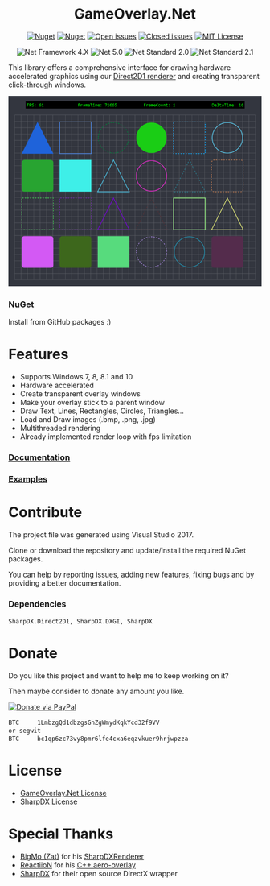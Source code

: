 <div align="center">

# GameOverlay.Net

[![Nuget](https://img.shields.io/nuget/v/GameOverlay.Net.svg?logo=nuget)](https://www.nuget.org/packages/GameOverlay.Net/ "GameOverlay.Net on NuGet") [![Nuget](https://img.shields.io/nuget/dt/GameOverlay.Net.svg)](https://www.nuget.org/packages/GameOverlay.Net/ "Downloads on NuGet") [![Open issues](https://img.shields.io/github/issues-raw/michel-pi/GameOverlay.Net.svg?logo=github)](https://github.com/michel-pi/GameOverlay.Net/issues "Open issues on Github") [![Closed issues](https://img.shields.io/github/issues-closed-raw/michel-pi/GameOverlay.Net.svg)](https://github.com/michel-pi/GameOverlay.Net/issues?q=is%3Aissue+is%3Aclosed "Closed issues on Github") [![MIT License](https://img.shields.io/github/license/michel-pi/GameOverlay.Net.svg)](https://github.com/michel-pi/GameOverlay.Net/blob/master/LICENSE "GameOverlay.Net license")

![Net Framework 4.X](https://img.shields.io/badge/.Net-4.X-informational.svg) ![Net 5.0](https://img.shields.io/badge/.Net-5.0-informational.svg) ![Net Standard 2.0](https://img.shields.io/badge/.Net_Standard-2.0-informational.svg) ![Net Standard 2.1](https://img.shields.io/badge/.Net_Standard-2.1-informational.svg)
</div>

This library offers a comprehensive interface for drawing hardware accelerated graphics using our [Direct2D1 renderer](/source/Drawing/Graphics.cs "Direct2D1 renderer") and creating transparent click-through windows.

![A running Overlay Window](example_picture.png)

### NuGet

Install from GitHub packages  :)

# Features

- Supports Windows 7, 8, 8.1 and 10
- Hardware accelerated
- Create transparent overlay windows
- Make your overlay stick to a parent window
- Draw Text, Lines, Rectangles, Circles, Triangles...
- Load and Draw images (.bmp, .png, .jpg)
- Multithreaded rendering
- Already implemented render loop with fps limitation

### [Documentation](https://michel-pi.github.io/GameOverlay.Net/ "GameOverlay.Net Documentation")

### [Examples](https://github.com/michel-pi/GameOverlay.Net/tree/master/source/Examples "GameOverlay.Net examples")

# Contribute

The project file was generated using Visual Studio 2017.

Clone or download the repository and update/install the required NuGet packages.

You can help by reporting issues, adding new features, fixing bugs and by providing a better documentation.  

### Dependencies

    SharpDX.Direct2D1, SharpDX.DXGI, SharpDX

# Donate

Do you like this project and want to help me to keep working on it?

Then maybe consider to donate any amount you like.

[![Donate via PayPal](https://media.wtf/assets/img/pp.gif)](https://www.paypal.com/cgi-bin/webscr?cmd=_s-xclick&hosted_button_id=YJDWMDUSM8KKQ "Donate via PayPal")

```
BTC     1LmbzgQd1dbzgsGhZgWmydKqkYcd32f9VV
or segwit
BTC     bc1qp6zc73vy8pmr6lfe4cxa6eqzvkuer9hrjwpzza
```

# License

- [GameOverlay.Net License](LICENSE "GameOverlay.Net License")
- [SharpDX License](https://github.com/sharpdx/SharpDX/blob/master/LICENSE "SharpDX License")

# Special Thanks

- [BigMo (Zat)](https://github.com/BigMo "BigMo (Zat)") for his [SharpDXRenderer](https://github.com/BigMo/ExternalUtilsCSharp/tree/master/ExternalUtilsCSharp.SharpDXRenderer "SharpDXRenderer")
- [ReactiioN](https://github.com/ReactiioN1337 "ReactiioN") for his [C++ aero-overlay](https://github.com/ReactiioN1337/aero-overlay "C++ aero-overlay")
- [SharpDX](http://sharpdx.org/ "SharpDX") for their open source DirectX wrapper
